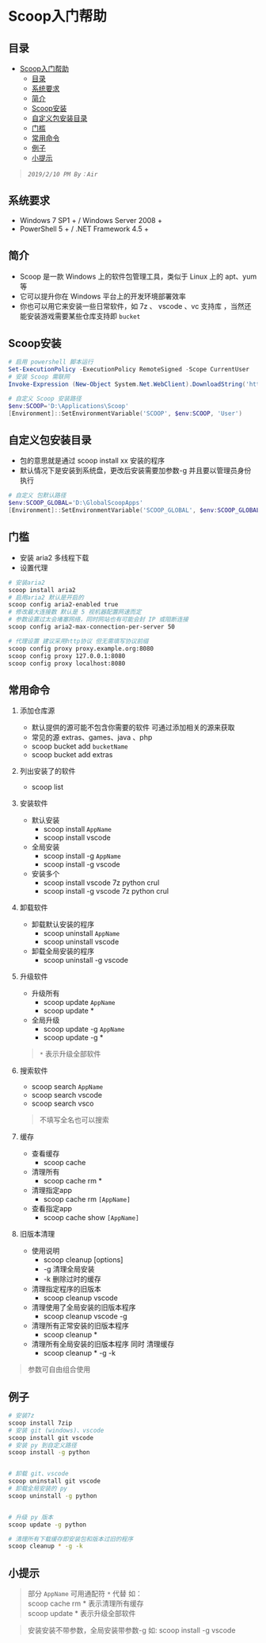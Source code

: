 # Scoop入门帮助

## 目录

- [Scoop入门帮助](#scoop%e5%85%a5%e9%97%a8%e5%b8%ae%e5%8a%a9)
  - [目录](#%e7%9b%ae%e5%bd%95)
  - [系统要求](#%e7%b3%bb%e7%bb%9f%e8%a6%81%e6%b1%82)
  - [简介](#%e7%ae%80%e4%bb%8b)
  - [Scoop安装](#scoop%e5%ae%89%e8%a3%85)
  - [自定义包安装目录](#%e8%87%aa%e5%ae%9a%e4%b9%89%e5%8c%85%e5%ae%89%e8%a3%85%e7%9b%ae%e5%bd%95)
  - [门槛](#%e9%97%a8%e6%a7%9b)
  - [常用命令](#%e5%b8%b8%e7%94%a8%e5%91%bd%e4%bb%a4)
  - [例子](#%e4%be%8b%e5%ad%90)
  - [小提示](#%e5%b0%8f%e6%8f%90%e7%a4%ba)

>*`2019/2/10 PM By：Air`*



## 系统要求
* Windows 7 SP1 + / Windows Server 2008 +
* PowerShell 5 + / .NET Framework 4.5 +

## 简介
* Scoop 是一款 Windows 上的软件包管理工具，类似于 Linux 上的 apt、yum 等
* 它可以提升你在 Windows 平台上的开发环境部署效率 
* 你也可以用它来安装一些日常软件，如 7z 、 vscode 、vc 支持库 ，当然还能安装游戏需要某些仓库支持即 `bucket`



## Scoop安装

```powershell
# 启用 powershell 脚本运行
Set-ExecutionPolicy -ExecutionPolicy RemoteSigned -Scope CurrentUser
# 安装 Scoop 需联网
Invoke-Expression (New-Object System.Net.WebClient).DownloadString('https://get.scoop.sh')

# 自定义 Scoop 安装路径
$env:SCOOP='D:\Applications\Scoop'
[Environment]::SetEnvironmentVariable('SCOOP', $env:SCOOP, 'User')
```

## 自定义包安装目录
+ 包的意思就是通过 scoop install xx 安装的程序
+ 默认情况下是安装到系统盘，更改后安装需要加参数-g 并且要以管理员身份执行

```powershell
# 自定义 包默认路径
$env:SCOOP_GLOBAL='D:\GlobalScoopApps'
[Environment]::SetEnvironmentVariable('SCOOP_GLOBAL', $env:SCOOP_GLOBAL, 'Machine')
```

## 门槛
+ 安装 aria2 多线程下载
+ 设置代理

```bash
# 安装aria2
scoop install aria2
# 启用aria2 默认是开启的
scoop config aria2-enabled true
# 修改最大连接数 默认是 5 视机器配置网速而定
# 参数设置过太会堵塞网络，同时网站也有可能会封 IP 或阻断连接
scoop config aria2-max-connection-per-server 50

# 代理设置 建议采用http协议 但无需填写协议前缀 
scoop config proxy proxy.example.org:8080
scoop config proxy 127.0.0.1:8080
scoop config proxy localhost:8080
```


## 常用命令

1. 添加仓库源
   - 默认提供的源可能不包含你需要的软件 可通过添加相关的源来获取
   - 常见的源 extras、games、java 、php 
   - scoop bucket add `bucketName`
   - scoop bucket add extras
  
2. 列出安装了的软件
   - scoop list

3. 安装软件
    - 默认安装
      - scoop install `AppName`
      - scoop install vscode
    - 全局安装
      - scoop install -g `AppName`
      - scoop install -g vscode
    - 安装多个
      - scoop install vscode 7z python crul
      - scoop install -g vscode 7z python crul
  
4. 卸载软件
   - 卸载默认安装的程序
     - scoop uninstall `AppName`
     - scoop uninstall vscode
   - 卸载全局安装的程序
      - scoop uninstall -g vscode

5. 升级软件
   - 升级所有
      - scoop update `AppName`
      - scoop update *
   - 全局升级
      - scoop update -g `AppName`
      - scoop update -g *
    > `*` 表示升级全部软件

6. 搜索软件
   - scoop search `AppName`
   - scoop search vscode
   - scoop search vsco
   > 不填写全名也可以搜索
    
7. 缓存
   - 查看缓存
        - scoop cache
    - 清理所有
        - scoop cache rm *
    - 清理指定app
        - scoop cache rm `[AppName]`
    - 查看指定app
        - scoop cache show `[AppName]`
 
8. 旧版本清理
   - 使用说明
     - scoop cleanup <app> [options]
     - -g 清理全局安装
     - -k 删除过时的缓存
   - 清理指定程序的旧版本
     - scoop cleanup vscode
   - 清理使用了全局安装的旧版本程序
     - scoop cleanup vscode -g
   - 清理所有正常安装的旧版本程序
      - scoop cleanup *
   - 清理所有全局安装的旧版本程序 同时 清理缓存
      - scoop cleanup * -g -k

> 参数可自由组合使用

## 例子
```bash
# 安装7z
scoop install 7zip
# 安装 git (windows)、vscode
scoop install git vscode
# 安装 py 到自定义路径
scoop install -g python


# 卸载 git、vscode
scoop uninstall git vscode
# 卸载全局安装的 py
scoop uninstall -g python


# 升级 py 版本
scoop update -g python

# 清理所有下载缓存即安装包和版本过旧的程序
scoop cleanup * -g -k

```


## 小提示

> 部分 `AppName` 可用通配符 `*` 代替 如：  
> scoop cache rm * 表示清理所有缓存  
> scoop update * 表示升级全部软件  

> 安装安装不带参数，全局安装带参数-g 如:
> scoop install -g vscode
